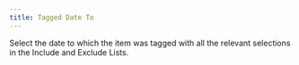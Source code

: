 ```yaml
---
title: Tagged Date To
---
```



Select the date to which the item was tagged with all the relevant selections  in the Include and Exclude Lists.
